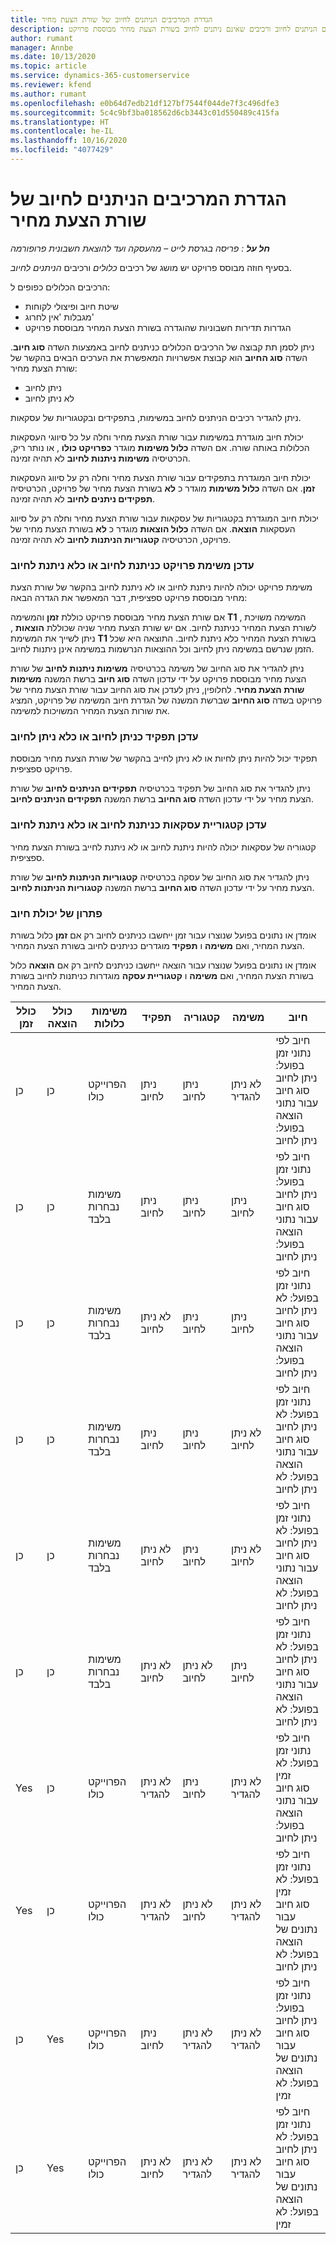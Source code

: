 ```yaml
---
title: הגדרת המרכיבים הניתנים לחיוב של שורת הצעת מחיר
description: נושא זה מספק מידע אודות הגדרת רכיבים הניתנים לחיוב ורכיבים שאינם ניתנים לחיוב בשורת הצעת מחיר מבוססת פרויקט.
author: rumant
manager: Annbe
ms.date: 10/13/2020
ms.topic: article
ms.service: dynamics-365-customerservice
ms.reviewer: kfend
ms.author: rumant
ms.openlocfilehash: e0b64d7edb21df127bf7544f044de7f3c496dfe3
ms.sourcegitcommit: 5c4c9bf3ba018562d6cb3443c01d550489c415fa
ms.translationtype: HT
ms.contentlocale: he-IL
ms.lasthandoff: 10/16/2020
ms.locfileid: "4077429"
---
```

# <a name="configure-the-chargeable-components-of-a-quote-line"></a>הגדרת המרכיבים הניתנים לחיוב של שורת הצעת מחיר

_**חל על** : פריסה בגרסת לייט – מהעסקה ועד להוצאת חשבונית פרופורמה_

בסעיף חוזה מבוסס פרויקט יש מושג של רכיבים *כלולים* ורכיבים *הניתנים לחיוב*.

הרכיבים הכלולים כפופים ל:

  - שיטת חיוב ופיצולי לקוחות
  - מגבלות 'אין לחרוג' 
  - הגדרות תדירות חשבוניות שהוגדרה בשורת הצעת המחיר מבוססת פרויקט

ניתן לסמן תת קבוצה של הרכיבים הכלולים כניתנים לחיוב באמצעות השדה **סוג חיוב**. השדה **סוג החיוב** הוא קבוצת אפשרויות המאפשרת את הערכים הבאים בהקשר של שורת הצעת מחיר:

  - ניתן לחיוב
  - לא ניתן לחיוב

ניתן להגדיר רכיבים הניתנים לחיוב במשימות, בתפקידים ובקטגוריות של עסקאות.

יכולת חיוב מוגדרת במשימות עבור שורת הצעת מחיר וחלה על כל סיווגי העסקאות הכלולות באותה שורה. אם השדה **כלול משימות** מוגדר **כפרויקט כולו** , או נותר ריק, הכרטיסיה **משימות ניתנות לחיוב** לא תהיה זמינה.

יכולת חיוב המוגדרת בתפקידים עבור שורת הצעת מחיר וחלה רק על סיווג העסקאות **זמן**. אם השדה **כלול משימות** מוגדר כ **לא** בשורת הצעת מחיר של פרויקט, הכרטיסיה **תפקידים ניתנים לחיוב** לא תהיה זמינה.

יכולת חיוב המוגדרת בקטגוריות של עסקאות עבור שורת הצעת מחיר וחלה רק על סיווג העסקאות **הוצאה**. אם השדה **כלול הוצאות** מוגדר כ **לא** בשורת הצעת מחיר של פרויקט, הכרטיסיה **קטגוריות הניתנות לחיוב** לא תהיה זמינה.

### <a name="update-a-project-task-to-be-chargeable-or-non-chargeable"></a>עדכן משימת פרויקט כניתנת לחיוב או כלא ניתנת לחיוב

משימת פרויקט יכולה להיות ניתנת לחיוב או לא ניתנת לחיוב בהקשר של שורת הצעת מחיר מבוססת פרויקט ספציפית, דבר המאפשר את הגדרה הבאה:

אם שורת הצעת מחיר מבוססת פרויקט כוללת **זמן** והמשימה **T1** , המשימה משויכת לשורת הצעת המחיר כניתנת לחיוב. אם יש שורת הצעת מחיר שניה שכוללת **הוצאות** , ניתן לשייך את המשימת **T1** בשורת הצעת המחיר כלא ניתנת לחיוב. התוצאה היא שכל הזמן שנרשם במשימה ניתן לחיוב וכל ההוצאות הנרשמות במשימה אינן ניתנות לחיוב.

ניתן להגדיר את סוג החיוב של משימה בכרטיסיה **משימות ניתנות לחיוב** של שורת הצעת מחיר מבוססת פרויקט על ידי עדכון השדה **סוג חיוב** ברשת המשנה **משימות שורת הצעת מחיר**. לחלופין, ניתן לעדכן את סוג החיוב עבור שורת הצעת מחיר של פרויקט בשדה **סוג החיוב** שברשת המשנה של הגדרת חיוב המשימה של פרויקט, המציג את שורות הצעת המחיר המשויכות למשימה.

### <a name="update-a-role-to-be-chargeable-or-non-chargeable"></a>עדכן תפקיד כניתן לחיוב או כלא ניתן לחיוב

תפקיד יכול להיות ניתן לחיות או לא ניתן לחייב בהקשר של שורת הצעת מחיר מבוססת פרויקט ספציפית.

ניתן להגדיר את סוג החיוב של תפקיד בכרטיסיה **תפקידים הניתנים לחיוב** של שורת הצעת מחיר על ידי עדכון השדה **סוג החיוב** ברשת המשנה **תפקידים הניתנים לחיוב**.

### <a name="update-a-transaction-category-to-be-chargeable-or-non-chargeable"></a>עדכן קטגוריית עסקאות כניתנת לחיוב או כלא ניתנת לחיוב

קטגוריה של עסקאות יכולה להיות ניתנת לחיוב או לא ניתנת לחייב בשורת הצעת מחיר ספציפית.

ניתן להגדיר את סוג החיוב של עסקה בכרטיסיה **קטגוריות הניתנות לחיוב** של שורת הצעת מחיר על ידי עדכון השדה **סוג החיוב** ברשת המשנה **קטגוריות הניתנות לחיוב**.

### <a name="resolve-chargeability"></a>פתרון של יכולת חיוב
אומדן או נתונים בפועל שנוצרו עבור זמן ייחשבו כניתנים לחיוב רק אם **זמן** כלול בשורת הצעת המחיר, ואם **משימה** ו **תפקיד** מוגדרים כניתנים לחיוב בשורת הצעת המחיר.

אומדן או נתונים בפועל שנוצרו עבור הוצאה ייחשבו כניתנים לחיוב רק אם **הוצאה** כלול בשורת הצעת המחיר, ואם **משימה** ו **קטגוריית עסקה** מוגדרות כניתנות לחיוב בשורת הצעת המחיר.

| כולל זמן | כולל הוצאה | משימות כלולות | תפקיד | קטגוריה | משימה | חיוב |
| --- | --- | --- | --- | --- | --- | --- |
| ‏‏כן | ‏‏כן | הפרוייקט כולו | ניתן לחיוב | ניתן לחיוב | לא ניתן להגדיר | חיוב לפי נתוני זמן בפועל: ניתן לחיוב </br>סוג חיוב עבור נתוני הוצאה בפועל: ניתן לחיוב |
| ‏‏כן | ‏‏כן | משימות נבחרות בלבד | ניתן לחיוב | ניתן לחיוב | ניתן לחיוב | חיוב לפי נתוני זמן בפועל: ניתן לחיוב</br>סוג חיוב עבור נתוני הוצאה בפועל: ניתן לחיוב |
| ‏‏כן | ‏‏כן | משימות נבחרות בלבד | לא ניתן לחיוב | ניתן לחיוב | ניתן לחיוב | חיוב לפי נתוני זמן בפועל: לא ניתן לחיוב</br>סוג חיוב עבור נתוני הוצאה בפועל: ניתן לחיוב |
| ‏‏כן | ‏‏כן | משימות נבחרות בלבד | ניתן לחיוב | ניתן לחיוב | לא ניתן לחיוב | חיוב לפי נתוני זמן בפועל: לא ניתן לחיוב</br> סוג חיוב עבור נתוני הוצאה בפועל: לא ניתן לחיוב |
| ‏‏כן | ‏‏כן | משימות נבחרות בלבד | לא ניתן לחיוב | ניתן לחיוב | לא ניתן לחיוב | חיוב לפי נתוני זמן בפועל: לא ניתן לחיוב</br> סוג חיוב עבור נתוני הוצאה בפועל: לא ניתן לחיוב |
| ‏‏כן | ‏‏כן | משימות נבחרות בלבד | לא ניתן לחיוב | לא ניתן לחיוב | ניתן לחיוב | חיוב לפי נתוני זמן בפועל: לא ניתן לחיוב</br> סוג חיוב עבור נתוני הוצאה בפועל: לא ניתן לחיוב |
| Yes | ‏‏כן | הפרוייקט כולו | לא ניתן להגדיר | ניתן לחיוב | לא ניתן להגדיר | חיוב לפי נתוני זמן בפועל: לא זמין </br>סוג חיוב עבור נתוני הוצאה בפועל: ניתן לחיוב |
| Yes | ‏‏כן | הפרוייקט כולו | לא ניתן להגדיר | לא ניתן לחיוב | לא ניתן להגדיר | חיוב לפי נתוני זמן בפועל: לא זמין </br>סוג חיוב עבור נתונים של הוצאה בפועל: לא ניתן לחיוב |
| ‏‏כן | Yes | הפרוייקט כולו | ניתן לחיוב | לא ניתן להגדיר | לא ניתן להגדיר | חיוב לפי נתוני זמן בפועל: ניתן לחיוב</br>סוג חיוב עבור נתונים של הוצאה בפועל: לא זמין |
| ‏‏כן | Yes | הפרוייקט כולו | לא ניתן לחיוב | לא ניתן להגדיר | לא ניתן להגדיר | חיוב לפי נתוני זמן בפועל: לא ניתן לחיוב </br>סוג חיוב עבור נתונים של הוצאה בפועל: לא זמין |

